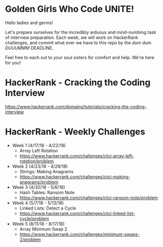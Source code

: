 # Golden Girls Who Code UNITE!
Hello ladies and germs!

Let's prepare ourselves for the incredibly arduous and mind-numbing task of interview preparation.
Each week, we will work on HackerRank challenges, and commit what ever we have to this repo by the *dum dum DUUUMMM* DEADLINE.

Feel free to each out to your soul sisters for comfort and help. We're here for you!

# HackerRank - Cracking the Coding Interview
https://www.hackerrank.com/domains/tutorials/cracking-the-coding-interview

# HackerRank - Weekly Challenges
* Week 1 (4/17/18 - 4/22/18)
  * Array Left Rotation
  * https://www.hackerrank.com/challenges/ctci-array-left-rotation/problem
* Week 2 (4/23/18 - 4/29/18)
  * Strings: Making Anagrams
  * https://www.hackerrank.com/challenges/ctci-making-anagrams/problem
* Week 3 (4/30/18 - 5/6/18)
  * Hash Tables: Ransom Note
  * https://www.hackerrank.com/challenges/ctci-ransom-note/problem
* Week 4 (5/7/18 - 5/13/18)
  * Linked Lists: Detect a Cycle
  * https://www.hackerrank.com/challenges/ctci-linked-list-cycle/problem
* Week 5 (8/11/18 - 8/17/18)
  * Array Minimum Swap 2
  * https://www.hackerrank.com/challenges/minimum-swaps-2/problem
